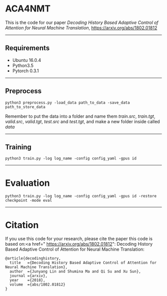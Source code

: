 # ACA4NMT
This is the code for our paper *Decoding History Based Adaptive Control of Attention for Neural Machine Translation*, https://arxiv.org/abs/1802.01812

***********************************************************

## Requirements
* Ubuntu 16.0.4
* Python3.5
* Pytorch 0.3.1

**************************************************************

## Preprocess
```
python3 preprocess.py -load_data path_to_data -save_data path_to_store_data 
```
Remember to put the data into a folder and name them *train.src*, *train.tgt*, *valid.src*, *valid.tgt*, *test.src* and *test.tgt*, and make a new folder inside called *data*

***************************************************************

## Training
```
python3 train.py -log log_name -config config_yaml -gpus id
```

****************************************************************

# Evaluation
```
python3 train.py -log log_name -config config_yaml -gpus id -restore checkpoint -mode eval
```

*******************************************************************

# Citation
If you use this code for your research, please cite the paper this code is based on:<a href=" https://arxiv.org/abs/1802.01812": Decoding History Based Adaptive Control of Attention for Neural Machine Translation</a>:
```
@article{decodinghistory,
  title   ={Decoding History Based Adaptive Control of Attention for Neural Machine Translation},
  author  ={Junyang Lin and Shumina Ma and Qi Su and Xu Sun},
  journal ={arxiv},
  year    ={2018},
  volume  ={abs/1802.01812}
}
```
